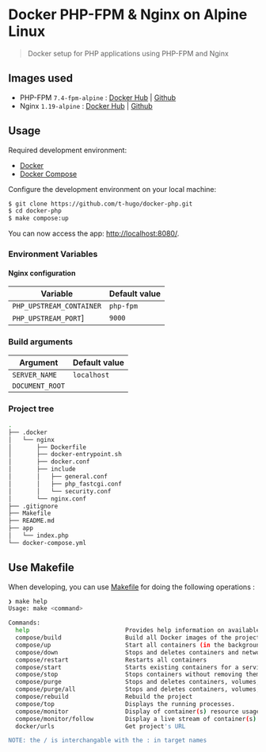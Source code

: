 # Docker PHP-FPM & Nginx on Alpine Linux

> Docker setup for PHP applications using PHP-FPM and Nginx

## Images used

- PHP-FPM `7.4-fpm-alpine` : [Docker Hub](https://hub.docker.com/_/php/) | [Github](https://github.com/docker-library/php)
- Nginx `1.19-alpine` : [Docker Hub](https://hub.docker.com/_/nginx/) | [Github](https://github.com/nginxinc/docker-nginx)

## Usage

Required development environment:
- [Docker](https://www.docker.com)
- [Docker Compose](https://docs.docker.com/compose/install/)

Configure the development environment on your local machine:
```bash
$ git clone https://github.com/t-hugo/docker-php.git
$ cd docker-php
$ make compose:up
```

You can now access the app: [http://localhost:8080/](http://localhost:8080/).

### Environment Variables

#### Nginx configuration

| Variable                              | Default value  |
| ------------------------------------- | -------------  |
| `PHP_UPSTREAM_CONTAINER`              | `php-fpm`      |
| `PHP_UPSTREAM_PORT`]                  | `9000`         |

### Build arguments

| Argument         | Default value |
| ---------------- | ------------- |
| `SERVER_NAME`    | `localhost`   |
| `DOCUMENT_ROOT`  |               |

### Project tree

```bash
.
├── .docker
│   └── nginx
│       ├── Dockerfile
│       ├── docker-entrypoint.sh
│       ├── docker.conf
│       ├── include
│       │   ├── general.conf
│       │   ├── php_fastcgi.conf
│       │   └── security.conf
│       └── nginx.conf
├── .gitignore
├── Makefile
├── README.md
├── app
│   └── index.php
└── docker-compose.yml
```

## Use Makefile

When developing, you can use [Makefile](https://en.wikipedia.org/wiki/Make_(software)) for doing the following operations :

```bash
❯ make help                          
Usage: make <command>

Commands:
  help                           Provides help information on available commands
  compose/build                  Build all Docker images of the project
  compose/up                     Start all containers (in the background)
  compose/down                   Stops and deletes containers and networks created by "up".
  compose/restart                Restarts all containers
  compose/start                  Starts existing containers for a service
  compose/stop                   Stops containers without removing them
  compose/purge                  Stops and deletes containers, volumes, images (local) and networks created by "up".
  compose/purge/all              Stops and deletes containers, volumes, images (all) and networks created by "up".
  compose/rebuild                Rebuild the project
  compose/top                    Displays the running processes.
  compose/monitor                Display of container(s) resource usage statistics
  compose/monitor/follow         Display a live stream of container(s) resource usage statistics
  docker/urls                    Get project's URL

NOTE: the / is interchangable with the : in target names
```
